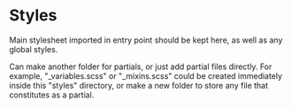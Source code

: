 # Styles

Main stylesheet imported in entry point should be kept here, as well as any global styles.

Can make another folder for partials, or just add partial files directly.
For example, "_variables.scss" or "_mixins.scss" could be created immediately inside this
"styles" directory, or make a new folder to store any file that constitutes as a partial.
